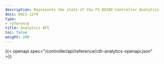 ```yaml
---
description: Represents the state of the F5 NGINX Controller Analytics REST API.
docs: DOCS-1279
type:
- reference
title: Analytics API
toc: false
weight: 200
---
```



{{< openapi spec="/controller/api/reference/ctlr-analytics-openapi.json" >}}

